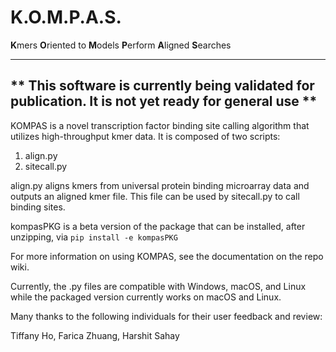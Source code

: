 # K.O.M.P.A.S.

**K**mers **O**riented to **M**odels **P**erform **A**ligned **S**earches

-----
** This software is currently being validated for publication. It is not yet ready for general use **
-----

KOMPAS is a novel transcription factor binding site calling algorithm that utilizes high-throughput kmer data. It is composed of two scripts:
1. align.py
2. sitecall.py

align.py aligns kmers from universal protein binding microarray data and outputs an aligned kmer file. This file can be used by sitecall.py to call binding sites. 

kompasPKG is a beta version of the package that can be installed, after unzipping, via `pip install -e kompasPKG`

For more information on using KOMPAS, see the documentation on the repo wiki.

Currently, the .py files are compatible with Windows, macOS, and Linux while the packaged version currently works on macOS and Linux. 

Many thanks to the following individuals for their user feedback and review:

Tiffany Ho, Farica Zhuang, Harshit Sahay

